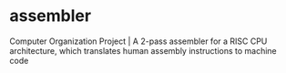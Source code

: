# assembler
Computer Organization Project | A 2-pass assembler for a RISC CPU architecture, which translates human assembly instructions to machine code
